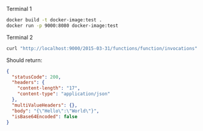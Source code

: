 Terminal 1

```sh
docker build -t docker-image:test .
docker run -p 9000:8080 docker-image:test
```

Terminal 2

```sh
curl "http://localhost:9000/2015-03-31/functions/function/invocations" -d @api-gateway-event-example.json | jq .
```

Should return:

```json
{
  "statusCode": 200,
  "headers": {
    "content-length": "17",
    "content-type": "application/json"
  },
  "multiValueHeaders": {},
  "body": "{\"Hello\":\"World\"}",
  "isBase64Encoded": false
}
```
